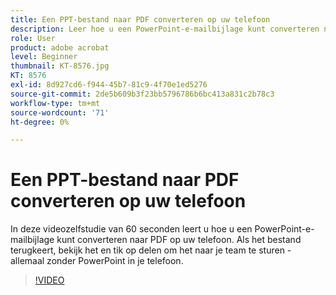 ```yaml
---
title: Een PPT-bestand naar PDF converteren op uw telefoon
description: Leer hoe u een PowerPoint-e-mailbijlage kunt converteren naar PDF op uw telefoon
role: User
product: adobe acrobat
level: Beginner
thumbnail: KT-8576.jpg
KT: 8576
exl-id: 8d927cd6-f944-45b7-81c9-4f70e1ed5276
source-git-commit: 2de5b609b3f23bb5796786b6bc413a831c2b78c3
workflow-type: tm+mt
source-wordcount: '71'
ht-degree: 0%

---
```


# Een PPT-bestand naar PDF converteren op uw telefoon

In deze videozelfstudie van 60 seconden leert u hoe u een PowerPoint-e-mailbijlage kunt converteren naar PDF op uw telefoon. Als het bestand terugkeert, bekijk het en tik op delen om het naar je team te sturen - allemaal zonder PowerPoint in je telefoon.

>[!VIDEO](https://video.tv.adobe.com/v/336366?hidetitle=true)

